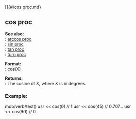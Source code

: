 []{#/cos proc.md}    
## cos proc    
**See also:**    
:   [arccos proc](/proc/arccos)    
:   [sin proc](/proc/sin)    
:   [tan proc](/proc/tan)    
:   [turn proc](/proc/turn)    
<!-- -->    
**Format:**    
:   cos(X)    
<!-- -->    
**Returns:**    
:   The cosine of X, where X is in degrees.    
### Example:    
mob/verb/test() usr \<\< cos(0) // 1 usr \<\< cos(45) // 0.707\... usr    
\<\< cos(90) // 0  